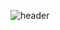 ![header](https://capsule-render.vercel.app/api?type=cylinder&color=808080&height=300&section=header&text=GOEUN!&fontSize=90)
